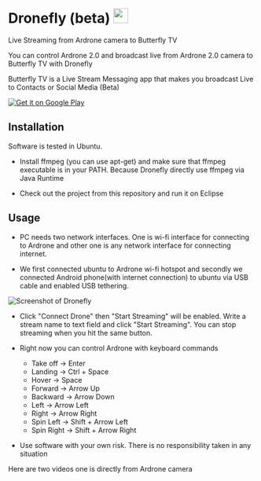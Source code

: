 Dronefly (beta) <a href="https://play.google.com/store/apps/details?id=com.butterfly&hl=en"><img src="http://www.butterflytv.net/wp-content/uploads/2014/08/icon-butterflyTV-150x150.png" width="30"></a>
========
Live Streaming from Ardrone camera to Butterfly TV

You can control Ardrone 2.0 and broadcast live from Ardrone 2.0 camera to Butterfly TV with Dronefly

Butterfly TV is a Live Stream Messaging app that makes you broadcast Live to Contacts or Social Media (Beta)

<a href="https://play.google.com/store/apps/details?id=com.butterfly">
  <img alt="Get it on Google Play" src="https://developer.android.com/images/brand/en_generic_rgb_wo_60.png">
</a>

Installation
-------------
Software is tested in Ubuntu.

* Install ffmpeg (you can use apt-get) and make sure that ffmpeg executable is in your PATH. Because Dronefly directly use ffmpeg via Java Runtime
 
* Check out the project from this repository and run it on Eclipse


Usage
-------
* PC needs two network interfaces. One is wi-fi interface for connecting to Ardrone and other one is any network interface for connecting internet.

* We first connected ubuntu to Ardrone wi-fi hotspot and secondly we connected Android phone(with internet connection) to ubuntu via USB cable and enabled USB tethering. 

![Screenshot of Dronefly](https://github.com/ButterFly-Broadcast/Dronefly/blob/master/Dronefly_Screenshot.png "You can keyboard commands")

* Click "Connect Drone" then "Start Streaming" will be enabled. Write a stream name to text field and click "Start Streaming". You can stop streaming when you hit the same button.

* Right now you can control Ardrone with keyboard commands
    - Take off -> Enter 
    - Landing -> Ctrl + Space
    - Hover -> Space
    - Forward -> Arrow Up
    - Backward -> Arrow Down
    - Left -> Arrow Left
    - Right -> Arrow Right
    - Spin Left -> Shift + Arrow Left
    - Spin Right -> Shift + Arrow Right

* Use software with your own risk. There is no responsibility taken in any situation

Here are two videos one is directly from Ardrone camera 

  
